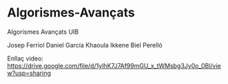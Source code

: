 # Algorismes-Avançats
Algorismes Avançats UIB

Josep Ferriol
Daniel García
Khaoula Ikkene
Biel Perelló

Enllaç video: https://drive.google.com/file/d/1ylhK7J7Af99mGU_x_tWMsbg3Jy0o_0Bl/view?usp=sharing